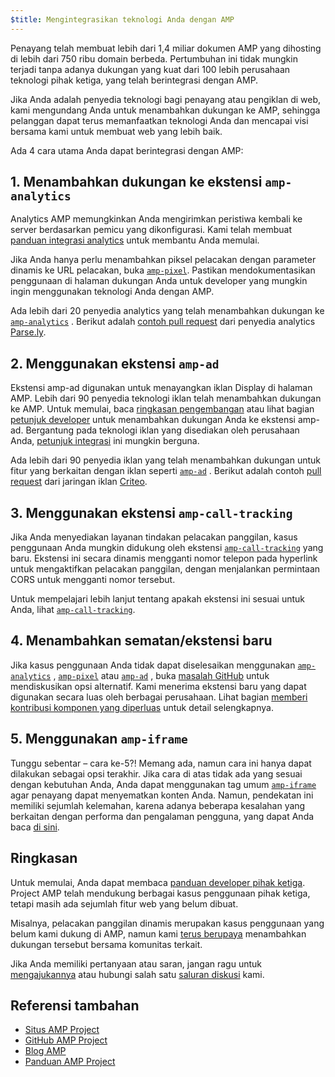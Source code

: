 ```yaml
---
$title: Mengintegrasikan teknologi Anda dengan AMP
---
```


Penayang telah membuat lebih dari 1,4 miliar dokumen AMP yang dihosting di lebih dari 750 ribu domain berbeda. Pertumbuhan ini tidak mungkin terjadi tanpa adanya dukungan yang kuat dari 100 lebih perusahaan teknologi pihak ketiga, yang telah berintegrasi dengan AMP.

Jika Anda adalah penyedia teknologi bagi penayang atau pengiklan di web, kami mengundang Anda untuk menambahkan dukungan ke AMP, sehingga pelanggan dapat terus memanfaatkan teknologi Anda dan mencapai visi bersama kami untuk membuat web yang lebih baik.

Ada 4 cara utama Anda dapat berintegrasi dengan AMP:

## 1. Menambahkan dukungan ke ekstensi `amp-analytics`
Analytics AMP memungkinkan Anda mengirimkan peristiwa kembali ke server berdasarkan pemicu yang dikonfigurasi. Kami telah membuat [panduan integrasi analytics](../../../guides-and-tutorials/optimize-measure/configure-analytics/index.md) untuk membantu Anda memulai.

Jika Anda hanya perlu menambahkan piksel pelacakan dengan parameter dinamis ke URL pelacakan, buka [`amp-pixel`](../../../components/reference/amp-pixel.md). Pastikan mendokumentasikan penggunaan di halaman dukungan Anda untuk developer yang mungkin ingin menggunakan teknologi Anda dengan AMP.

Ada lebih dari 20 penyedia analytics yang telah menambahkan dukungan ke [`amp-analytics`](../../../components/reference/amp-analytics.md) . Berikut adalah [contoh pull request](https://github.com/ampproject/amphtml/pull/1595) dari penyedia analytics [Parse.ly](https://www.parsely.com/help/integration/google-amp/).

## 2. Menggunakan ekstensi `amp-ad`

Ekstensi amp-ad digunakan untuk menayangkan iklan Display di halaman AMP. Lebih dari 90 penyedia teknologi iklan telah menambahkan dukungan ke AMP.  Untuk memulai, baca [ringkasan pengembangan](https://github.com/ampproject/amphtml/tree/master/ads#overview) atau lihat bagian [petunjuk developer](https://github.com/ampproject/amphtml/tree/master/ads#developer-guidelines-for-a-pull-request) untuk menambahkan dukungan Anda ke ekstensi amp-ad. Bergantung pada teknologi iklan yang disediakan oleh perusahaan Anda, [petunjuk integrasi](ad-integration-guide.md) ini mungkin berguna.

Ada lebih dari 90 penyedia iklan yang telah menambahkan dukungan untuk fitur yang berkaitan dengan iklan seperti [`amp-ad`](../../../components/reference/amp-ad.md) . Berikut adalah contoh [pull request](https://github.com/ampproject/amphtml/pull/2299) dari jaringan iklan [Criteo](https://github.com/ampproject/amphtml/blob/master/ads/criteo.md).

## 3. Menggunakan ekstensi `amp-call-tracking`

Jika Anda menyediakan layanan tindakan pelacakan panggilan, kasus penggunaan Anda mungkin didukung oleh ekstensi [`amp-call-tracking`](../../../components/reference/amp-call-tracking.md) yang baru. Ekstensi ini secara dinamis mengganti nomor telepon pada hyperlink untuk mengaktifkan pelacakan panggilan, dengan menjalankan permintaan CORS untuk mengganti nomor tersebut.

Untuk mempelajari lebih lanjut tentang apakah ekstensi ini sesuai untuk Anda, lihat [`amp-call-tracking`](../../../components/reference/amp-call-tracking.md).

## 4. Menambahkan sematan/ekstensi baru

Jika kasus penggunaan Anda tidak dapat diselesaikan menggunakan [`amp-analytics`](../../../components/reference/amp-analytics.md) , [`amp-pixel`](../../../components/reference/amp-pixel.md)  atau [`amp-ad`](../../../components/reference/amp-ad.md) , buka [masalah GitHub](https://github.com/ampproject/amphtml/issues/new) untuk mendiskusikan opsi alternatif. Kami menerima ekstensi baru yang dapat digunakan secara luas oleh berbagai perusahaan. Lihat bagian [memberi kontribusi komponen yang diperluas](https://github.com/ampproject/amphtml/blob/master/CONTRIBUTING.md#contributing-extended-components) untuk detail selengkapnya.

## 5. Menggunakan `amp-iframe`

Tunggu sebentar – cara ke-5?! Memang ada, namun cara ini hanya dapat dilakukan sebagai opsi terakhir. Jika cara di atas tidak ada yang sesuai dengan kebutuhan Anda, Anda dapat menggunakan tag umum [`amp-iframe`](../../../components/reference/amp-iframe.md)  agar penayang dapat menyematkan konten Anda. Namun, pendekatan ini memiliki sejumlah kelemahan, karena adanya beberapa kesalahan yang berkaitan dengan performa dan pengalaman pengguna, yang dapat Anda baca [di sini](../../../components/reference/amp-iframe.md#guideline:-prefer-specific-amp-components-to-amp-iframe).

## Ringkasan

Untuk memulai, Anda dapat membaca [panduan developer pihak ketiga](https://github.com/ampproject/amphtml/blob/master/3p/README.md). Project AMP telah mendukung berbagai kasus penggunaan pihak ketiga, tetapi masih ada sejumlah fitur web yang belum dibuat.

Misalnya, pelacakan panggilan dinamis merupakan kasus penggunaan yang belum kami dukung di AMP, namun kami [terus berupaya](https://github.com/ampproject/amphtml/issues/5276) menambahkan dukungan tersebut bersama komunitas terkait.

Jika Anda memiliki pertanyaan atau saran, jangan ragu untuk [mengajukannya](https://github.com/ampproject/amphtml/blob/master/CONTRIBUTING.md#filing-issues) atau hubungi salah satu [saluran diskusi](https://github.com/ampproject/amphtml/blob/master/CONTRIBUTING.md#discussion-channels) kami.

## Referensi tambahan

- [Situs AMP Project](https://amp.dev/id/)
- [GitHub AMP Project](https://github.com/ampproject/amphtml)
- [Blog AMP](https://blog.amp.dev/)
- [Panduan AMP Project](/content/amp-dev/community/roadmap.html)
